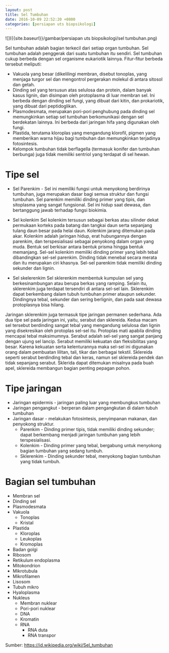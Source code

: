 ```yaml
---
layout: post
title: Sel Tumbuhan
date: 2016-10-09 22:52:20 +0800
categories: [persiapan uts biopsikologi]
---
```


![]({{site.baseurl}}/gambar/persiapan uts biopsikologi/sel tumbuhan.png)

Sel tumbuhan adalah bagian terkecil dari setiap organ tumbuhan. Sel tumbuhan adalah penggerak dari suatu tumbuhan itu sendiri. Sel tumbuhan cukup berbeda dengan sel organisme eukariotik lainnya. Fitur-fitur berbeda tersebut meliputi:

<!-- more -->

* Vakuola yang besar (dikelilingi membran, disebut tonoplas, yang menjaga turgor sel dan mengontrol pergerakan molekul di antara sitosol dan getah.
* Dinding sel yang tersusun atas selulosa dan protein, dalam banyak kasus lignin, dan disimpan oleh protoplasma di luar membran sel. Ini berbeda dengan dinding sel fungi, yang dibuat dari kitin, dan prokariotik, yang dibuat dari peptidoglikan.
* Plasmodesmata, merupakan pori-pori penghubung pada dinding sel memungkinkan setiap sel tumbuhan berkomunikasi dengan sel berdekatan lainnya. Ini berbeda dari jaringan hifa yang digunakan oleh fungi.
* Plastida, terutama kloroplas yang mengandung klorofil, pigmen yang memberikan warna hijau bagi tumbuhan dan memungkinkan terjadinya fotosintesis.
* Kelompok tumbuhan tidak berflagella (termasuk konifer dan tumbuhan berbunga) juga tidak memiliki sentriol yang terdapat di sel hewan.

# Tipe sel

* Sel Parenkim - Sel ini memiliki fungsi untuk menyokong berdirinya tumbuhan, juga merupakan dasar bagi semua struktur dan fungsi tumbuhan. Sel parenkim memiliki dinding primer yang tipis, dan sitoplasma yang sangat fungsional. Sel ini hidup saat dewasa, dan bertanggung jawab terhadap fungsi biokimia.
* Sel kolenkim Sel kolenkim tersusun sebagai berkas atau silinder dekat permukaan korteks pada batang dan tangkai daun serta sepanjang tulang daun besar pada helai daun. Kolenkim jarang ditemukan pada akar. Kolenkim adalah jaringan hidup, erat hubungannya dengan parenkim, dan terspesialisasi sebagai penyokong dalam organ yang muda. Bentuk sel berkisar antara bentuk prisma hingga bentuk memanjang. Sel-sel kolenkim memiliki dinding primer yang lebih tebal dibandingkan sel-sel parenkim. Dinding tidak menebal secara merata dan itu merupakan ciri khasnya. Sel-sel parenkim tidak memiliki dinding sekunder dan lignin.

* Sel skelerenkim Sel sklerenkim membentuk kumpulan sel yang berkesinambungan atau berupa berkas yang ramping. Selain itu, sklerenkim juga terdapat tersendiri di antara sel-sel lain. Sklerenkim dapat berkembang dalam tubuh tumbuhan primer ataupun sekunder. Dindingnya tebal, sekunder dan sering berlignin, dan pada saat dewasa protoplasnya bisa hilang.

Jaringan sklerenkim juga termasuk tipe jaringan permanen sederhana. Ada dua tipe sel pada jaringan ini, yaitu, serabut dan sklereida. Kedua macam sel tersebut berdinding sangat tebal yang mengandung selulosa dan lignin yang disekresikan oleh protoplas sel-sel itu. Protoplas mati apabila dinding mencapai tebal maksimumnya. Serabut adalah sel-sel yang sangat panjang dengan ujung sel lancip. Serabut memiliki kekuatan dan fleksibilitas yang besar. Karena kekuatan serta kelenturannya maka sel-sel ini digunakan orang dalam pembuatan lilitan, tali, tikar dan berbagai tekstil. Sklereida seperti serabut berdinding tebal dan keras, namun sel sklereida pendek dan tidak sepanjang serabut. Sklerida dapat ditemukan misalnya pada buah apel, sklereida membangun bagian penting pepagan pohon.

# Tipe jaringan

* Jaringan epidermis - jaringan paling luar yang membungkus tumbuhan
* Jaringan pengangkut - berperan dalam pengangkutan di dalam tubuh tumbuhan
* Jaringan dasar - melakukan fotosintesis, penyimpanan makanan, dan penyokong struktur.
	* Parenkim - Dinding primer tipis, tidak memiliki dinding sekunder; dapat berkembang menjadi jaringan tumbuhan yang lebih terspesialisasi.
	* Kolenkim - Dinding primer yang tebal, bergabung untuk menyokong bagian tumbuhan yang sedang tumbuh.
	* Sklerenkim - Dinding sekunder tebal, menyokong bagian tumbuhan yang tidak tumbuh.

# Bagian sel tumbuhan

* Membran sel
* Dinding sel
* Plasmodesmata
* Vakuola
	* Tonoplas
	* Kristal
* Plastida
	* Kloroplas
	* Leukoplas
	* Kromoplas
* Badan golgi
* Ribosom
* Retikulum endoplasma
* Mitokondrion
* Mikrotubula
* Mikrofilamen
* Lisosom
* Tubuh mikro
* Hyaloplasma
* Nukleus
	* Membran nuklear
	* Pori-pori nuklear
	* DNA
	* Kromatin
	* RNA
		* RNA duta
		* RNA transpor

Sumber: <https://id.wikipedia.org/wiki/Sel_tumbuhan>